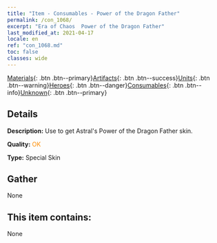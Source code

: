 ```yaml
---
title: "Item - Consumables - Power of the Dragon Father"
permalink: /con_1068/
excerpt: "Era of Chaos  Power of the Dragon Father"
last_modified_at: 2021-04-17
locale: en
ref: "con_1068.md"
toc: false
classes: wide
---
```

 [Materials](/Items/){: .btn .btn--primary}[Artifacts](/Items/Artifacts/){: .btn .btn--success}[Units](/Items/Units/){: .btn .btn--warning}[Heroes](/Items/Heroes/){: .btn .btn--danger}[Consumables](/Items/Consumables/){: .btn .btn--info}[Unknown](/Items/Unknown/){: .btn .btn--primary}

## Details
 **Description:** Use to get Astral's Power of the Dragon Father skin.

 **Quality:** <span style="color: #FF8C00">OK</span>

 **Type:** Special Skin

## Gather

  None

## This item contains:

  None

